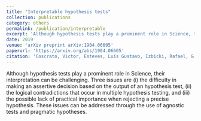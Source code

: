 ```yaml
---
title: "Interpretable hypothesis tests"
collection: publications
category: others
permalink: /publication/interpretable
excerpt: 'Although hypothesis tests play a prominent role in Science, their interpretation can be challenging. Three issues are (i) the difficulty in making an assertive decision based on the output of an hypothesis test, (ii) the logical contradictions that occur in multiple hypothesis testing, and (iii) the possible lack of practical importance when rejecting a precise hypothesis. These issues can be addressed through the use of agnostic tests and pragmatic hypotheses.'
date: 2019
venue: 'arXiv preprint arXiv:1904.06605'
paperurl: 'https://arxiv.org/abs/1904.06605'
citation: 'Coscrato, Victor, Esteves, Luís Gustavo, Izbicki, Rafael, & Stern, Rafael Bassi. (2019). "Interpretable hypothesis tests." <i>arXiv preprint arXiv:1904.06605</i>.'
---
```


Although hypothesis tests play a prominent role in Science, their interpretation can be challenging. Three issues are (i) the difficulty in making an assertive decision based on the output of an hypothesis test, (ii) the logical contradictions that occur in multiple hypothesis testing, and (iii) the possible lack of practical importance when rejecting a precise hypothesis. These issues can be addressed through the use of agnostic tests and pragmatic hypotheses.
